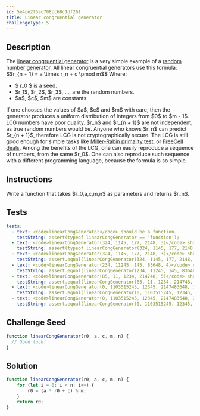 ```yaml
---
id: 5e4ce2f5ac708cc68c1df261
title: Linear congruential generator
challengeType: 5
---
```


## Description
<section id='description'>
The <a href="https://en.wikipedia.org/wiki/linear congruential generator">linear congruential generator</a> is a very simple example of a <a href="http://rosettacode.org/wiki/random number generator">random number generator</a>. All linear congruential generators use this formula:
$$r_{n + 1} = a \times r_n + c \pmod m$$
Where:
<ul>
<li>$ r_0 $ is a seed.</li>
<li>$r_1$, $r_2$, $r_3$, ..., are the random numbers.</li>
<li>$a$, $c$, $m$ are constants.</li>
</ul>
If one chooses the values of $a$, $c$ and $m$ with care, then the generator produces a uniform distribution of integers from $0$ to $m - 1$.
LCG numbers have poor quality. $r_n$ and $r_{n + 1}$ are not independent, as true random numbers would be. Anyone who knows $r_n$ can predict $r_{n + 1}$, therefore LCG is not cryptographically secure. The LCG is still good enough for simple tasks like <a href="http://rosettacode.org/wiki/Miller-Rabin primality test">Miller-Rabin primality test</a>, or <a href="http://rosettacode.org/wiki/deal cards for FreeCell">FreeCell deals</a>. Among the benefits of the LCG, one can easily reproduce a sequence of numbers, from the same $r_0$. One can also reproduce such sequence with a different programming language, because the formula is so simple.
</section>

## Instructions
<section id='instructions'>
Write a function that takes $r_0,a,c,m,n$ as parameters and returns $r_n$.
</section>

## Tests
<section id='tests'>

``` yml
tests:
  - text: <code>linearCongGenerator</code> should be a function.
    testString: assert(typeof linearCongGenerator == 'function');
  - text: <code>linearCongGenerator(324, 1145, 177, 2148, 3)</code> should return a number.
    testString: assert(typeof linearCongGenerator(324, 1145, 177, 2148, 3) == 'number');
  - text: <code>linearCongGenerator(324, 1145, 177, 2148, 3)</code> should return <code>855</code>.
    testString: assert.equal(linearCongGenerator(324, 1145, 177, 2148, 3), 855);
  - text: <code>linearCongGenerator(234, 11245, 145, 83648, 4)</code> should return <code>1110</code>.
    testString: assert.equal(linearCongGenerator(234, 11245, 145, 83648, 4), 1110);
  - text: <code>linearCongGenerator(85, 11, 1234, 214748, 5)</code> should return <code>62217</code>.
    testString: assert.equal(linearCongGenerator(85, 11, 1234, 214748, 5), 62217);
  - text: <code>linearCongGenerator(0, 1103515245, 12345, 2147483648, 1)</code> should return <code>12345</code>.
    testString: assert.equal(linearCongGenerator(0, 1103515245, 12345, 2147483648, 1), 12345);
  - text: <code>linearCongGenerator(0, 1103515245, 12345, 2147483648, 2)</code> should return <code>1406932606</code>.
    testString: assert.equal(linearCongGenerator(0, 1103515245, 12345, 2147483648, 2), 1406932606);
```

</section>

## Challenge Seed
<section id='challengeSeed'>

<div id='js-seed'>

```js
function linearCongGenerator(r0, a, c, m, n) {
  // Good luck!
}
```

</div>

</section>

## Solution
<section id='solution'>

```js
function linearCongGenerator(r0, a, c, m, n) {
    for (let i = 0; i < n; i++) {
        r0 = (a * r0 + c) % m;
    }
    return r0;
}
```

</section>
